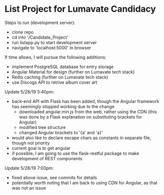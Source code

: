 # List Project for Lumavate Candidacy

Steps to run (development server):
 - clone repo
 - cd into '/Candidate_Project'
 - run listapp.py to start development server
 - navigate to 'localhost:5000' in browser

If time allows, I will pursue the following additions:
 - implement PostgreSQL database for entry storage
 - Angular Material for design (further on Lumavate tech stack)
 - Redis caching (further on Lumavate tech stack)
 - use Discogs API to retrive album cover art

Update 5/28/19 5:40pm:
 - back-end API with Flask has been added, though the Angular framework has seemingly stopped working due to the change
   - downloaded angular.min.js from the web, rather using the CDN (this was done by a Flask explanation on substituting brackets for Angular)
   - modified tree structure
   - changed Angular brackets to '{a' and 'a}'
 - would also like to declare escape chars as constants in separate file, though not priority
 - current goal is to get angular
 - if possible, I am going to use the flask-restful package to make development of REST components
 
Update 5/28/19 7:00pm:
 - fixed above issue, see commits for details
 - potentially worth noting that I am back to using CDN for Angular, as that was not an issue
